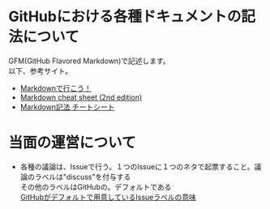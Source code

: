 # GitHubにおける各種ドキュメントの記法について
GFM(GitHub Flavored Markdown)で記述します。  
以下、参考サイト。  
- [Markdownで行こう！](https://gist.github.com/wate/7072365)
- [Markdown cheat sheet (2nd edition)](https://github.com/higuma/markdown_cheat_sheet)
- [Markdown記法 チートシート](http://qiita.com/Qiita/items/c686397e4a0f4f11683d "Qiita")

# 当面の運営について
- 各種の議論は、Issueで行う。１つのIssueに１つのネタで起票すること。議論のラベルは"discuss"を付与する  
その他のラベルはGitHubの。デフォルトである  
[GitHubがデフォルトで用意しているIssueラベルの意味](http://qiita.com/maeda_t/items/4344bdeabcc6a18a34cc)
